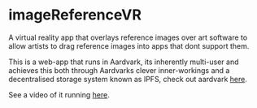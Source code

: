 # imageReferenceVR
A virtual reality app that overlays reference images over art software to allow artists to drag reference images into apps that dont support them.

This is a web-app that runs in Aardvark, its inherently multi-user and achieves this both through Aardvarks clever inner-workings and a decentralised storage system known as IPFS, check out aardvark [here](https://github.com/aardvarkxr/aardvark).

See a video of it running [here](https://www.youtube.com/watch?v=E3gw_GXHH1s).
